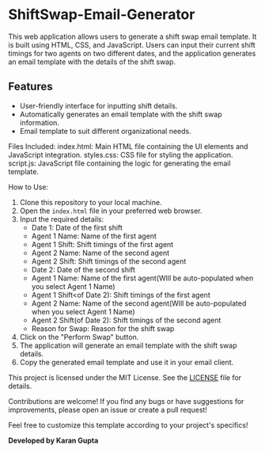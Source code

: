 # ShiftSwap-Email-Generator
This web application allows users to generate a shift swap email template. It is built using HTML, CSS, and JavaScript. Users can input their current shift timings for two agents on two different dates, and the application generates an email template with the details of the shift swap.

## Features
- User-friendly interface for inputting shift details.
- Automatically generates an email template with the shift swap information.
- Email template to suit different organizational needs.

Files Included:
index.html: Main HTML file containing the UI elements and JavaScript integration.
styles.css: CSS file for styling the application.
script.js: JavaScript file containing the logic for generating the email template.

How to Use:
1. Clone this repository to your local machine.
2. Open the `index.html` file in your preferred web browser.
3. Input the required details:
   - Date 1: Date of the first shift
   - Agent 1 Name: Name of the first agent
   - Agent 1 Shift: Shift timings of the first agent
   - Agent 2 Name: Name of the second agent
   - Agent 2 Shift: Shift timings of the second agent
   - Date 2: Date of the second shift
   - Agent 1 Name: Name of the first agent(WIll be auto-populated when you select Agent 1 Name)
   - Agent 1 Shift<of Date 2): Shift timings of the first agent
   - Agent 2 Name: Name of the second agent(WIll be auto-populated when you select Agent 1 Name)
   - Agent 2 Shift(of Date 2): Shift timings of the second agent
   - Reason for Swap: Reason for the shift swap
4. Click on the "Perform Swap" button.
5. The application will generate an email template with the shift swap details.
6. Copy the generated email template and use it in your email client.

This project is licensed under the MIT License. See the [LICENSE](LICENSE) file for details.


Contributions are welcome! If you find any bugs or have suggestions for improvements, please open an issue or create a pull request!

Feel free to customize this template according to your project's specifics!

**Developed by Karan Gupta**




